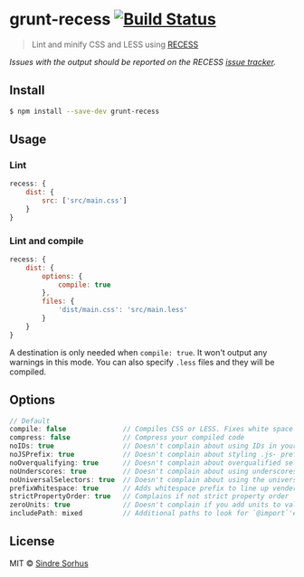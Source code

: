 # grunt-recess [![Build Status](https://travis-ci.org/sindresorhus/grunt-recess.svg?branch=master)](https://travis-ci.org/sindresorhus/grunt-recess)

> Lint and minify CSS and LESS using [RECESS](https://github.com/twitter/recess)

*Issues with the output should be reported on the RECESS [issue tracker](https://github.com/twitter/recess/issues).*


## Install

```sh
$ npm install --save-dev grunt-recess
```


## Usage

### Lint

```js
recess: {
	dist: {
		src: ['src/main.css']
	}
}
```

### Lint and compile

```js
recess: {
	dist: {
		options: {
			compile: true
		},
		files: {
			'dist/main.css': 'src/main.less'
		}
	}
}
```

A destination is only needed when `compile: true`. It won't output any warnings in this mode.
You can also specify `.less` files and they will be compiled.


## Options

```js
// Default
compile: false 				// Compiles CSS or LESS. Fixes white space and sort order.
compress: false				// Compress your compiled code
noIDs: true					// Doesn't complain about using IDs in your stylesheets
noJSPrefix: true			// Doesn't complain about styling .js- prefixed classnames
noOverqualifying: true		// Doesn't complain about overqualified selectors (ie: div#foo.bar)
noUnderscores: true			// Doesn't complain about using underscores in your class names
noUniversalSelectors: true	// Doesn't complain about using the universal * selector
prefixWhitespace: true		// Adds whitespace prefix to line up vender prefixed properties
strictPropertyOrder: true	// Complains if not strict property order
zeroUnits: true				// Doesn't complain if you add units to values of 0
includePath: mixed			// Additional paths to look for `@import`'ed LESS files.  Accepts a string or an array of strings.
```


## License

MIT © [Sindre Sorhus](http://sindresorhus.com)

